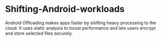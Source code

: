 # Shifting-Android-workloads
Android Offloading makes apps faster by shifting heavy processing to the cloud. It uses static analysis to boost performance and lets users encrypt and store selected files securely.

